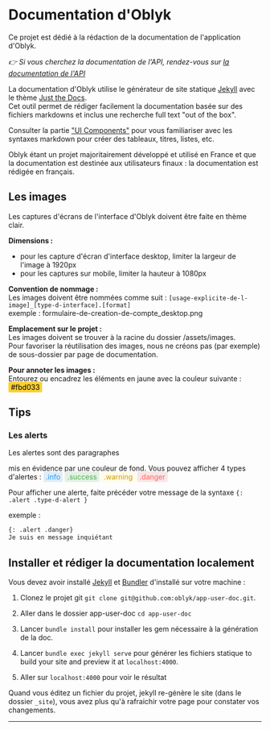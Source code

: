 # Documentation d'Oblyk

Ce projet est dédié à la rédaction de la documentation de l'application d'Oblyk.

_👉 Si vous cherchez la documentation de l'API, rendez-vous sur [la documentation de l'API]_ 

La documentation d'Oblyk utilise le générateur de site statique [Jekyll] avec le thème [Just the Docs].   
Cet outil permet de rédiger facilement la documentation basée sur des fichiers markdowns et inclus une recherche full text "out of the box".

Consulter la partie ["UI Components"] pour vous familiariser avec les syntaxes markdown pour créer des tableaux, titres, listes, etc. 

Oblyk étant un projet majoritairement développé et utilisé en France et que la documentation est destinée aux utilisateurs finaux : la documentation est rédigée en français.

## Les images

Les captures d'écrans de l'interface d'Oblyk doivent être faite en thème clair.

**Dimensions :**  
- pour les capture d'écran d'interface desktop, limiter la largeur de l'image à 1920px
- pour les captures sur mobile, limiter la hauteur à 1080px

**Convention de nommage :**  
Les images doivent être nommées comme suit : `[usage-explicite-de-l-image]_[type-d-interface].[format]`  
exemple : formulaire-de-creation-de-compte_desktop.png

**Emplacement sur le projet :**  
Les images doivent se trouver à la racine du dossier /assets/images.  
Pour favoriser la réutilisation des images, nous ne créons pas (par exemple) de sous-dossier par page de documentation.

**Pour annoter les images :**  
Entourez ou encadrez les éléments en jaune avec la couleur suivante : <mark style="background-color: #fbd033; padding: 2px 5px; border-radius: 3px">#fbd033</mark>

## Tips

### Les alerts

Les alertes sont des paragraphes <p> mis en évidence par une couleur de fond. 
Vous pouvez afficher 4 types d'alertes :
<mark style="background-color: rgb(222, 237, 249); color: rgb(35, 151, 243); padding: 2px 5px; border-radius: 3px">.info</mark>
<mark style="background-color: rgb(228, 240, 228); color: rgb(76, 175, 80); padding: 2px 5px; border-radius: 3px">.success</mark>
<mark style="background-color: rgb(255, 251, 230); color: rgb(203, 154, 7); padding: 2px 5px; border-radius: 3px">.warning</mark>
<mark style="background-color: rgb(250, 229, 229); color: rgb(254, 99, 99); padding: 2px 5px; border-radius: 3px">.danger</mark>

Pour afficher une alerte, faite précéder votre message de la syntaxe `{: .alert .type-d-alert }`

exemple :

```markdown
{: .alert .danger}
Je suis en message inquiétant
```

## Installer et rédiger la documentation localement

Vous devez avoir installé [Jekyll] et [Bundler] d'installé sur votre machine :

1.  Clonez le projet git `git clone git@github.com:oblyk/app-user-doc.git`.

2.  Aller dans le dossier app-user-doc `cd app-user-doc`

3.  Lancer `bundle install` pour installer les gem nécessaire à la génération de la doc.

4.  Lancer `bundle exec jekyll serve` pour générer les fichiers statique to build your site and preview it at `localhost:4000`.

5.  Aller sur `localhost:4000` pour voir le résultat

Quand vous éditez un fichier du projet, jekyll re-génère le site (dans le dossier `_site`), 
vous avez plus qu'à rafraichir votre page pour constater vos changements.

----

[la documentation de l'API]: https://api.oblyk.org/documentation
[Jekyll]: https://jekyllrb.com/
[Just the Docs]: https://just-the-docs.github.io/just-the-docs/
[Bundler]: https://bundler.io
["UI Components"]: https://just-the-docs.github.io/just-the-docs/docs/ui-components
